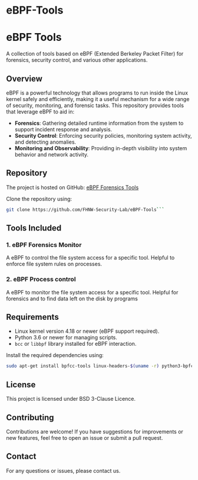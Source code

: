 # eBPF-Tools

# eBPF Tools

A collection of tools based on eBPF (Extended Berkeley Packet Filter) for forensics, security control, and various other applications.

## Overview

eBPF is a powerful technology that allows programs to run inside the Linux kernel safely and efficiently, making it a useful mechanism for a wide range of security, monitoring, and forensic tasks. This repository provides tools that leverage eBPF to aid in:

- **Forensics**: Gathering detailed runtime information from the system to support incident response and analysis.
- **Security Control**: Enforcing security policies, monitoring system activity, and detecting anomalies.
- **Monitoring and Observability**: Providing in-depth visibility into system behavior and network activity.

## Repository

The project is hosted on GitHub: [eBPF Forensics Tools](https://github.com/FHNW-Security-Lab/eBPF-Tools)

Clone the repository using:

```bash
git clone https://github.com/FHNW-Security-Lab/eBPF-Tools```
```
## Tools Included

### 1. **eBPF Forensics Monitor**

A eBPF to control the file system access for a specific tool. Helpful to enforce file system rules on processes.

### 2. **eBPF Process control**

A eBPF to monitor the file system access for a specific tool. Helpful for forensics and to find data left on the disk by programs 

## Requirements

- Linux kernel version 4.18 or newer (eBPF support required).
- Python 3.6 or newer for managing scripts.
- `bcc` or `libbpf` library installed for eBPF interaction.

Install the required dependencies using:

```bash
sudo apt-get install bpfcc-tools linux-headers-$(uname -r) python3-bpfcc
```

## License

This project is licensed under BSD 3-Clause Licence.

## Contributing

Contributions are welcome! If you have suggestions for improvements or new features, feel free to open an issue or submit a pull request.

## Contact

For any questions or issues, please contact us.


